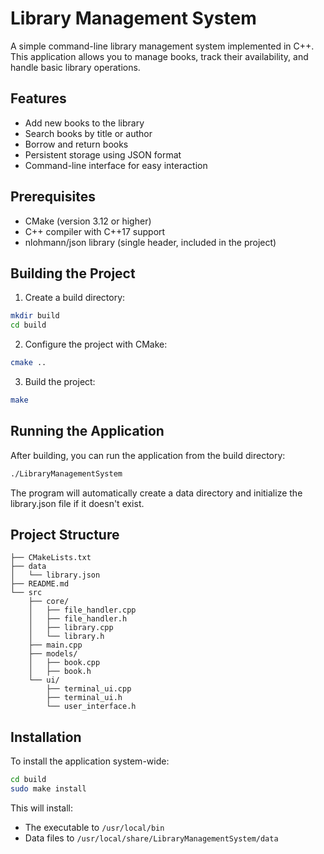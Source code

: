 # Library Management System

A simple command-line library management system implemented in C++. This application allows you to manage books, track their availability, and handle basic library operations.

## Features

- Add new books to the library
- Search books by title or author
- Borrow and return books
- Persistent storage using JSON format
- Command-line interface for easy interaction

## Prerequisites

- CMake (version 3.12 or higher)
- C++ compiler with C++17 support
- nlohmann/json library (single header, included in the project)

## Building the Project

1. Create a build directory:
```bash
mkdir build
cd build
```

2. Configure the project with CMake:
```bash
cmake ..
```

3. Build the project:
```bash
make
```

## Running the Application

After building, you can run the application from the build directory:
```bash
./LibraryManagementSystem
```

The program will automatically create a data directory and initialize the library.json file if it doesn't exist.

## Project Structure

```
├── CMakeLists.txt
├── data
│   └── library.json
├── README.md
└── src
    ├── core/
    │   ├── file_handler.cpp
    │   ├── file_handler.h
    │   ├── library.cpp
    │   └── library.h
    ├── main.cpp
    ├── models/
    │   ├── book.cpp
    │   ├── book.h
    └── ui/
        ├── terminal_ui.cpp
        ├── terminal_ui.h
        └── user_interface.h
```

## Installation

To install the application system-wide:
```bash
cd build
sudo make install
```

This will install:
- The executable to `/usr/local/bin`
- Data files to `/usr/local/share/LibraryManagementSystem/data`


